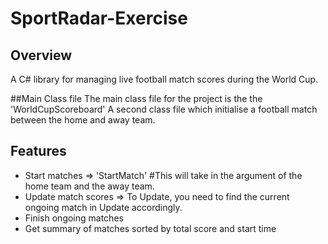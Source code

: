 # SportRadar-Exercise

## Overview
A C# library for managing live football match scores during the World Cup. 

##Main Class file 
The main class file for the project is the the 'WorldCupScoreboard'
A second class file which initialise a football match between the home and away team.

## Features
- Start matches  => 'StartMatch' #This will take in the argument of the home team and the away team.
- Update match scores => To Update, you need to find the current ongoing match in Update accordingly.
- Finish ongoing matches
- Get summary of matches sorted by total score and start time